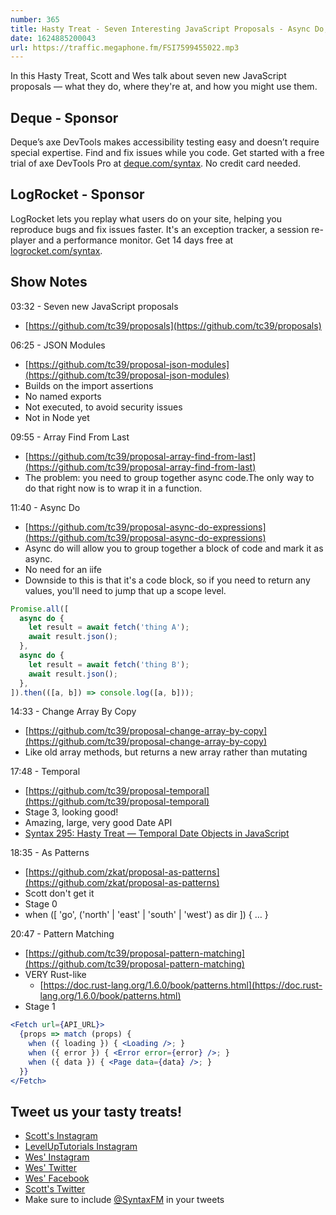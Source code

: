 ```yaml
---
number: 365
title: Hasty Treat - Seven Interesting JavaScript Proposals - Async Do, JSON Modules, Immutable Array Methods, and More!
date: 1624885200043
url: https://traffic.megaphone.fm/FSI7599455022.mp3
---
```


In this Hasty Treat, Scott and Wes talk about seven new JavaScript proposals — what they do, where they're at, and how you might use them.

## Deque - Sponsor
Deque’s axe DevTools makes accessibility testing easy and doesn’t require special expertise. Find and fix issues while you code. Get started with a free trial of axe DevTools Pro at [deque.com/syntax](https://www.deque.com/syntax). No credit card needed.

## LogRocket - Sponsor
LogRocket lets you replay what users do on your site, helping you reproduce bugs and fix issues faster. It's an exception tracker, a session re-player and a performance monitor. Get 14 days free at [logrocket.com/syntax](https://logrocket.com/syntax).

## Show Notes
03:32 - Seven new JavaScript proposals
* [https://github.com/tc39/proposals](https://github.com/tc39/proposals)

06:25 - JSON Modules 
* [https://github.com/tc39/proposal-json-modules](https://github.com/tc39/proposal-json-modules)
* Builds on the import assertions
* No named exports
* Not executed, to avoid security issues
* Not in Node yet

09:55 - Array Find From Last
* [https://github.com/tc39/proposal-array-find-from-last](https://github.com/tc39/proposal-array-find-from-last)
* The problem: you need to group together async code.The only way to do that right now is to wrap it in a function.

11:40 - Async Do
* [https://github.com/tc39/proposal-async-do-expressions](https://github.com/tc39/proposal-async-do-expressions) 
* Async do will allow you to group together a block of code and mark it as async.
* No need for an iife
* Downside to this is that it's a code block, so if you need to return any values, you'll need to jump that up a scope level.

```jsx
Promise.all([
  async do {
    let result = await fetch('thing A');
    await result.json();
  },
  async do {
    let result = await fetch('thing B');
    await result.json();
  },
]).then(([a, b]) => console.log([a, b]));
```

14:33 - Change Array By Copy
* [https://github.com/tc39/proposal-change-array-by-copy](https://github.com/tc39/proposal-change-array-by-copy)
* Like old array methods, but returns a new array rather than mutating

17:48 - Temporal
* [https://github.com/tc39/proposal-temporal](https://github.com/tc39/proposal-temporal) 
* Stage 3, looking good!
* Amazing, large, very good Date API
* [Syntax 295: Hasty Treat — Temporal Date Objects in JavaScript](https://syntax.fm/show/295/hasty-treat-temporal-date-objects-in-javascript)

18:35 - As Patterns
* [https://github.com/zkat/proposal-as-patterns](https://github.com/zkat/proposal-as-patterns) 
* Scott don't get it
* Stage 0
* when ([ 'go', ('north' | 'east' | 'south' | 'west') as dir ]) { … }

20:47 - Pattern Matching
* [https://github.com/tc39/proposal-pattern-matching](https://github.com/tc39/proposal-pattern-matching)
* VERY Rust-like
  * [https://doc.rust-lang.org/1.6.0/book/patterns.html](https://doc.rust-lang.org/1.6.0/book/patterns.html)
* Stage 1

```jsx
<Fetch url={API_URL}>
  {props => match (props) {
    when ({ loading }) { <Loading />; }
    when ({ error }) { <Error error={error} />; }
    when ({ data }) { <Page data={data} />; }
  }}
</Fetch>
```

## Tweet us your tasty treats!
* [Scott's Instagram](https://www.instagram.com/stolinski/)
* [LevelUpTutorials Instagram](https://www.instagram.com/LevelUpTutorials/)
* [Wes' Instagram](https://www.instagram.com/wesbos/)
* [Wes' Twitter](https://twitter.com/wesbos)
* [Wes' Facebook](https://www.facebook.com/wesbos.developer)
* [Scott's Twitter](https://twitter.com/stolinski)
* Make sure to include [@SyntaxFM](https://twitter.com/SyntaxFM) in your tweets